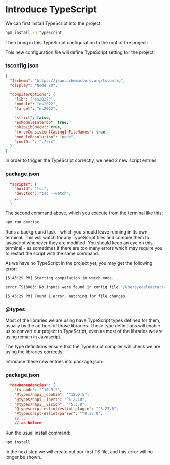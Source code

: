 # Introduce TypeScript

We can first install TypeScript into the project:

~~~bash
npm install -D typescript
~~~

Then bring in this TypeScript configuration to the root of the project:

This new configuration file will define TypeScript setting for the project:

### tsconfig.json

~~~json
{
  "$schema": "https://json.schemastore.org/tsconfig",
  "display": "Node 20",

  "compilerOptions": {
    "lib": ["es2022"],
    "module": "es2022",
    "target": "es2022",

    "strict": false,
    "esModuleInterop": true,
    "skipLibCheck": true,
    "forceConsistentCasingInFileNames": true,
    "moduleResolution": "node",
    "rootDir": "./src"
  }
}
~~~

In order to trigger the TypeScript correctly, we need 2 new script entries:

### package.json

~~~json
  "scripts": {
    "build": "tsc",
    "dev:tsc": "tsc --watch",
    ...
  }
~~~

The second command above, which you execute from the terminal like this:

~~~bash
npm run dev:tsc
~~~

Runs a background task - which you should leave running in its own terminal. This will watch for any TypeScript files and compile them to javascript whenever they are modified. You should keep an eye on this terminal - as sometimes if there are too many errors which may require you to restart the script with the same command.

As we have no TypeScript in the project yet, you may get the following error:

~~~bash
[5:45:29 PM] Starting compilation in watch mode...

error TS18003: No inputs were found in config file '/Users/edeleastar/repos/modules/hdip/2023/prj/full-stack/donation-hapi-2024/donation-hapi-02-web-test/tsconfig.json'. Specified 'include' paths were '["**/*"]' and 'exclude' paths were '[]'.

[5:45:29 PM] Found 1 error. Watching for file changes.
~~~

### @types

Most of the libraries we are using have TypeScript types defined for them, usually by the authors of those libraries. These type definitions will enable us to convert our project to TypeScript, even as most of the libraries we are using remain in Javascript. 

The type definitions ensure that the TypeScript compiler will check we are using the libraries correctly.

Introduce these new entries into package.json:

### package.json

~~~json
  "devDependencies": {
    "ts-node": "^10.9.2",
    "@types/hapi__cookie": "^12.0.5",
    "@types/hapi__inert": "^5.2.10",
    "@types/hapi__vision": "^5.5.8",
    "@typescript-eslint/eslint-plugin": "^8.27.0",
    "@typescript-eslint/parser": "^8.27.0",
    //...
    // as before
~~~

Run the usual install command:

~~~bash
npm install
~~~

In the next step we will create out our first TS file, and this error will no longer be shown.
